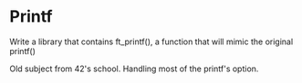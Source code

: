 # Printf
Write a library that contains ft_printf(), a function that will mimic the original printf()

Old subject from 42's school. Handling most of the printf's option.
